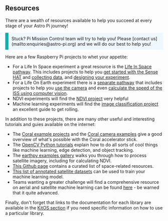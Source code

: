 ## Resources

There are a wealth of resources available to help you succeed at every stage of your Astro Pi journey! 

<p style="border-left: solid; border-width:10px; border-color: #0faeb0; background-color: aliceblue; padding: 10px;">
Stuck? Pi Mission Control team will try to help you! Please [contact us](mailto:enquiries@astro-pi.org) and we will do our best to help you!
</p>

Here are a few Raspberry Pi projects to whet your appetite:

- For a Life In Space experiment a great resource is the [Life In Space pathway](https://projects.raspberrypi.org/en/pathways/life-in-space). This includes projects to help you [get started with the Sense HAT](https://projects.raspberrypi.org/en/projects/getting-started-with-the-sense-hat/3) and [collecting data](https://projects.raspberrypi.org/en/projects/sense-hat-data-logger/4), and [designing your experiment](https://projects.raspberrypi.org/en/projects/experiment-design/3).
- For a Life On Earth experiment there is a [separate pathway](https://projects.raspberrypi.org/en/pathways/life-on-earth) that includes projects to help you [use the camera](https://projects.raspberrypi.org/en/projects/getting-started-with-picamera/6) and even [calculate the speed of the ISS using computer vision](https://projects.raspberrypi.org/en/projects/astropi-iss-speed/5).
- NDVI experiments will find the [NDVI project](https://projects.raspberrypi.org/en/projects/astropi-ndvi) very helpful
- Machine learning experiments will find the [image classification project](https://projects.raspberrypi.org/en/projects/image-id-coral) an excellent guide to get rolling.

In addition to these projects, there are many other useful and interesting tutorials and guies available on the internet:

- The [Coral example projects](https://coral.ai/examples/) and the [Coral camera examples](https://github.com/google-coral/examples-camera) give a good overview of what's possible with the Coral accelerator stick.
- The [OpenCV Python tutorials](https://docs.opencv.org/4.x/d6/d00/tutorial_py_root.html) explain how to do all sorts of cool things like machine learning, edge detection, and object tracking.
- The [earthpy examples gallery](https://earthpy.readthedocs.io/en/latest/gallery_vignettes/index.html) walks you through how to process satellite imagery, including for calculating NDVI.
- [This Github page](https://github.com/orbitalindex/awesome-space) contains a curated list of space-related resources.
- [This list of annotated satellite datasets](https://github.com/Seyed-Ali-Ahmadi/Awesome_Satellite_Benchmark_Datasets) can be used to train your machine learning model.
- Teams wanting a greater challenge will find a comprehensive resource on aerial and satellite machine learning can be found [here](https://github.com/robmarkcole/satellite-image-deep-learning#datasets) - be warned that it quite advanced.

Finally, don't forget that links to the documentation for each library are available in the [KitOS section](2) if you need specific information on how to use a particular library.

